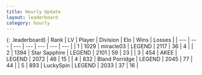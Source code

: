 ```yaml
---
title: Hourly Update
layout: leaderboard
category: hourly
---
```


{: .leaderboard}
| Rank | LV | Player | Division | Elo | Wins | Losses |
| --- | --- | --- | --- | --- | --- | --- |
| <span data-change="0">1</span> | 1029 | <span title="ID: 416373">miracle03</span> | LEGEND | <span data-change="0">2117</span> | <span data-change="0">36</span> | <span data-change="0">4</span> |
| <span data-change="0">2</span> | 1394 | <span title="ID: 315148">Star Sapphire</span> | LEGEND | <span data-change="0">2101</span> | <span data-change="0">59</span> | <span data-change="0">23</span> |
| <span data-change="0">3</span> | 454 | <span title="ID: 455100">AKEE</span> | LEGEND | <span data-change="0">2072</span> | <span data-change="0">46</span> | <span data-change="0">15</span> |
| <span data-change="0">4</span> | 832 | <span title="ID: 466895">Bland Porridge</span> | LEGEND | <span data-change="7">2045</span> | <span data-change="1">77</span> | <span data-change="0">44</span> |
| <span data-change="1">5</span> | 893 | <span title="ID: 498412">LuckySpin</span> | LEGEND | <span data-change="0">2033</span> | <span data-change="0">37</span> | <span data-change="0">16</span> |